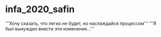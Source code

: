 # infa_2020_safin
'''Хочу сказать, что легко не будет, но наслаждайся процессом'''
'''Я был вынужден внести эти изменения...'''
